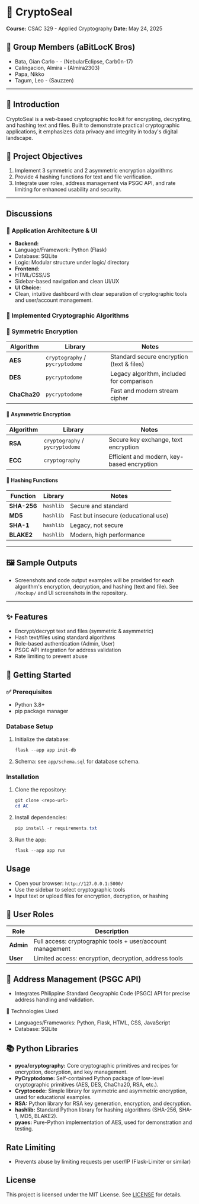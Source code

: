 # 🔐 CryptoSeal

**Course:** CSAC 329 - Applied Cryptography
**Date:** May 24, 2025

## 👥 Group Members (aBitLocK Bros)
- Bata, Gian Carlo -  - (NebularEclipse, Carb0n-17)
- Calingacion, Almira - (Almira2303)
- Papa, Nikko
- Tagum, Leo - (Sauzzen)

---

## 📌 Introduction
CryptoSeal is a web-based cryptographic toolkit for encrypting, decrypting, and hashing text and files. Built to demonstrate practical cryptographic applications, it emphasizes data privacy and integrity in today's digital landscape.


## 🎯 Project Objectives
1. Implement 3 symmetric and 2 asymmetric encryption algorithms
2. Provide 4 hashing functions for text and file verification.
3. Integrate user roles, address management via PSGC API, and rate limiting for enhanced usability and security.
---

## Discussions
### 🧱 Application Architecture & UI
- **Backend:**
- Language/Framework: Python (Flask)
- Database: SQLite
- Logic: Modular structure under logic/ directory
- **Frontend:**
- HTML/CSS/JS
- Sidebar-based navigation and clean UI/UX
- **UI Choice:**
- Clean, intuitive dashboard with clear separation of cryptographic tools and user/account management.

### 🔐 Implemented Cryptographic Algorithms
### 🔄 Symmetric Encryption
| Algorithm    | Library                         | Notes                          
| ------------ | ------------------------------- | ------------------------------|
| **AES**      | `cryptography` / `pycryptodome` | Standard secure encryption (text & files) |
| **DES**      | `pycryptodome`                  | Legacy algorithm, included for comparison |
| **ChaCha20** | `pycryptodome`                  | Fast and modern stream cipher |


#### 🔐 Asymmetric Encryption
| Algorithm | Library                         | Notes                                      |
| --------- | ------------------------------- | --------------------------------|
| **RSA**   | `cryptography` / `pycryptodome` | Secure key exchange, text encryption       |
| **ECC**   | `cryptography`                  | Efficient and modern, key-based encryption |


#### 🧾 Hashing Functions
| Function    | Library   | Notes                               |
| ----------- | --------- | ----------------------------------- |
| **SHA-256** | `hashlib` | Secure and standard                 |
| **MD5**     | `hashlib` | Fast but insecure (educational use) |
| **SHA-1**   | `hashlib` | Legacy, not secure                  |
| **BLAKE2**  | `hashlib` | Modern, high performance            |


---

## 🖼️ Sample Outputs
- Screenshots and code output examples will be provided for each algorithm's encryption, decryption, and hashing (text and file). See `/Mockup/` and UI screenshots in the repository.

---

## ✨ Features
- Encrypt/decrypt text and files (symmetric & asymmetric)
- Hash text/files using standard algorithms
- Role-based authentication (Admin, User)
- PSGC API integration for address validation
- Rate limiting to prevent abuse

## 🚀 Getting Started
### ✅ Prerequisites
- Python 3.8+
- pip package manager

### Database Setup
1. Initialize the database:
   ```powershell
   flask --app app init-db
   ```
2. Schema: see `app/schema.sql` for database schema.

### Installation
1. Clone the repository:
   ```powershell
   git clone <repo-url>
   cd AC
   ```
2. Install dependencies:
   ```powershell
   pip install -r requirements.txt
   ```
3. Run the app:
   ```powershell
   flask --app app run
   ```

## Usage
- Open your browser: `http://127.0.0.1:5000/`
- Use the sidebar to select cryptographic tools
- Input text or upload files for encryption, decryption, or hashing

## 👤 User Roles
| Role      | Description                                                |
| --------- | ---------------------------------------------------------- |
| **Admin** | Full access: cryptographic tools + user/account management |
| **User**  | Limited access: encryption, decryption, address tools      |


## 📍 Address Management (PSGC API)
- Integrates Philippine Standard Geographic Code (PSGC) API for precise address handling and validation.

🧰 Technologies Used
- Languages/Frameworks: Python, Flask, HTML, CSS, JavaScript
- Database: SQLite

## 📚 Python Libraries

- **pyca/cryptography:** Core cryptographic primitives and recipes for encryption, decryption, and key management.
- **PyCryptodome:** Self-contained Python package of low-level cryptographic primitives (AES, DES, ChaCha20, RSA, etc.).
- **Cryptocode:** Simple library for symmetric and asymmetric encryption, used for educational examples.
- **RSA:** Python library for RSA key generation, encryption, and decryption.
- **hashlib:** Standard Python library for hashing algorithms (SHA-256, SHA-1, MD5, BLAKE2).
- **pyaes:** Pure-Python implementation of AES, used for demonstration and testing.


## Rate Limiting
- Prevents abuse by limiting requests per user/IP (Flask-Limiter or similar)

## License
This project is licensed under the MIT License. See [LICENSE](LICENSE) for details.
